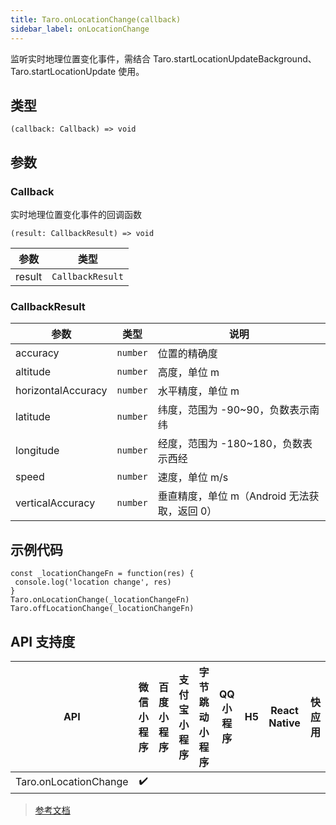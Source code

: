 ```yaml
---
title: Taro.onLocationChange(callback)
sidebar_label: onLocationChange
---
```


监听实时地理位置变化事件，需结合 Taro.startLocationUpdateBackground、Taro.startLocationUpdate 使用。

## 类型

```tsx
(callback: Callback) => void
```

## 参数

### Callback

实时地理位置变化事件的回调函数

```tsx
(result: CallbackResult) => void
```

| 参数 | 类型 |
| --- | --- |
| result | `CallbackResult` |

### CallbackResult

| 参数 | 类型 | 说明 |
| --- | --- | --- |
| accuracy | `number` | 位置的精确度 |
| altitude | `number` | 高度，单位 m |
| horizontalAccuracy | `number` | 水平精度，单位 m |
| latitude | `number` | 纬度，范围为 -90~90，负数表示南纬 |
| longitude | `number` | 经度，范围为 -180~180，负数表示西经 |
| speed | `number` | 速度，单位 m/s |
| verticalAccuracy | `number` | 垂直精度，单位 m（Android 无法获取，返回 0） |

## 示例代码

```tsx
const _locationChangeFn = function(res) {
 console.log('location change', res)
}
Taro.onLocationChange(_locationChangeFn)
Taro.offLocationChange(_locationChangeFn)
```

## API 支持度

| API | 微信小程序 | 百度小程序 | 支付宝小程序 | 字节跳动小程序 | QQ 小程序 | H5 | React Native | 快应用 |
| :---: | :---: | :---: | :---: | :---: | :---: | :---: | :---: | :---: |
| Taro.onLocationChange | ✔️ |  |  |  |  |  |  |  |

> [参考文档](https://developers.weixin.qq.com/miniprogram/dev/api/location/wx.onLocationChange.html)
